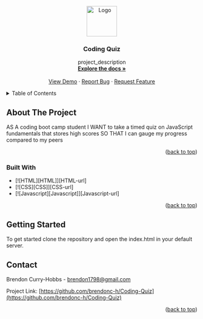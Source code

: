 <!-- PROJECT LOGO -->
<br />
<div align="center">
  <a href="https://github.com/brendonc-h/Coding-Quiz">
    <img src="images/logo.png" alt="Logo" width="80" height="80">
  </a>

<h3 align="center">Coding Quiz</h3>

  <p align="center">
    project_description
    <br />
    <a href="https://github.com/brendonc-h/Coding-Quiz"><strong>Explore the docs »</strong></a>
    <br />
    <br />
    <a href="https://github.com/brendonc-h/Coding-Quiz">View Demo</a>
    ·
    <a href="https://github.com/brendonc-h/Coding-Quiz/issues">Report Bug</a>
    ·
    <a href="https://github.com/brendonc-h/Coding-Quiz/issues">Request Feature</a>
  </p>
</div>



<!-- TABLE OF CONTENTS -->
<details>
  <summary>Table of Contents</summary>
  <ol>
    <li>
      <a href="#about-the-project">About The Project</a>
      <ul>
        <li><a href="#built-with">Built With</a></li>
      </ul>
    </li>
    <li>
      <a href="#getting-started">Getting Started</a>
      <ul>
        <li><a href="#prerequisites">Prerequisites</a></li>
        <li><a href="#installation">Installation</a></li>
      </ul>
    </li>
    <li><a href="#contact">Contact</a></li>
  </ol>
</details>



<!-- ABOUT THE PROJECT -->
## About The Project



AS A coding boot camp student
I WANT to take a timed quiz on JavaScript fundamentals that stores high scores
SO THAT I can gauge my progress compared to my peers


<p align="right">(<a href="#top">back to top</a>)</p>



### Built With

* [![HTML][HTML]][HTML-url]
* [![CSS][CSS]][CSS-url]
* [![Javascript][Javascript]][Javascript-url]


<p align="right">(<a href="#top">back to top</a>)</p>



<!-- GETTING STARTED -->
## Getting Started

To get started clone the repository and open the index.html in your default server.


<!-- CONTACT -->
## Contact

Brendon Curry-Hobbs - brendon1798@gmail.com

Project Link: [https://github.com/brendonc-h/Coding-Quiz](https://github.com/brendonc-h/Coding-Quiz)

<p align="right">(<a href="#top">back to top</a>)</p>
